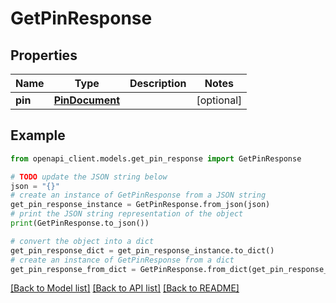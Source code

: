 # GetPinResponse


## Properties

Name | Type | Description | Notes
------------ | ------------- | ------------- | -------------
**pin** | [**PinDocument**](PinDocument.md) |  | [optional] 

## Example

```python
from openapi_client.models.get_pin_response import GetPinResponse

# TODO update the JSON string below
json = "{}"
# create an instance of GetPinResponse from a JSON string
get_pin_response_instance = GetPinResponse.from_json(json)
# print the JSON string representation of the object
print(GetPinResponse.to_json())

# convert the object into a dict
get_pin_response_dict = get_pin_response_instance.to_dict()
# create an instance of GetPinResponse from a dict
get_pin_response_from_dict = GetPinResponse.from_dict(get_pin_response_dict)
```
[[Back to Model list]](../README.md#documentation-for-models) [[Back to API list]](../README.md#documentation-for-api-endpoints) [[Back to README]](../README.md)



